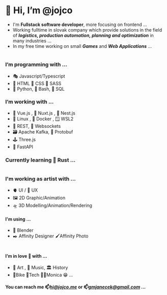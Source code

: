 # 👋 Hi, I’m @jojco
- I'm **Fullstack software developer**, more focusing on frontend ...
- Working fulltime in slovak company which provide solutions in the field of ***logistics, production automation, planning and optimization*** in many industries ...
- In my free time working on small ***Games*** and ***Web Applications*** ...
#
### I’m programming with ...
- 🎭 Javascript/Typescript
- 🦴 HTML 💄 CSS 🫦 SASS
- 🐍 Python, 🐚 Bash, 📑 SQL

### I’m working with ...
- 🐲 Vue.js , 🦚 Nuxt.js , 🐯 Nest.js
- 🐧 Linux , 🐳 Docker , 🪟 WSL2
- 📑 REST, 🔌 Websockets
- 🗃️ Apache Kafka, 🚄 Protobuf
- 🕹️ Three.js
- 🐉 FastAPI

### Currently learning 🦀 Rust ...
#
### I'm working as artist with ...
- 🫀 UI / 🧠 UX 
- 🖼️ 2D Graphic/Animation
- 🛸 3D Modelling/Animation/Rendering
#### I'm using ...
- 🦿 Blender 
- ✒️ Affinity Designer 🖌️Affinity Photo
#
#### I’m in love 💞️ with ...
- 🧑‍ Art , 🎹 Music, 🏛️ History
-  🚵‍Bike 🤖Tech 👩‍🚀Monica 😁 ...

####  You can reach me 📫*hi@jojco.me* or 📫*gmjanecek@gmail.com* ...

<!---
weewyx/weewyx is a ✨ special ✨ repository because its `README.md` (this file) appears on your GitHub profile.
You can click the Preview link to take a look at your changes.
--->

